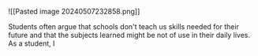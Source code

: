 ![[Pasted image 20240507232858.png]]

Students often argue that schools don't teach us skills needed for their future and that the subjects learned might be not of use in their daily lives. As a student, I 